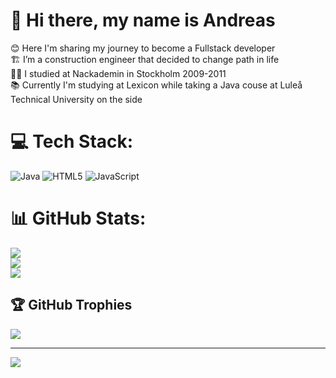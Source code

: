 # 💫 Hi there, my name is Andreas
😊 Here I'm sharing my journey to become a Fullstack developer<br>🏗️ I’m a construction engineer that decided to change path in life<br>👨‍🎓 I studied at Nackademin in Stockholm 2009-2011<br>📚 Currently I'm studying at Lexicon while taking a Java couse at Luleå Technical University on the side


# 💻 Tech Stack:
![Java](https://img.shields.io/badge/java-%23ED8B00.svg?style=for-the-badge&logo=openjdk&logoColor=white) ![HTML5](https://img.shields.io/badge/html5-%23E34F26.svg?style=for-the-badge&logo=html5&logoColor=white) ![JavaScript](https://img.shields.io/badge/javascript-%23323330.svg?style=for-the-badge&logo=javascript&logoColor=%23F7DF1E)
# 📊 GitHub Stats:
![](https://github-readme-stats.vercel.app/api?username=addefj&theme=dark&hide_border=false&include_all_commits=false&count_private=false)<br/>
![](https://github-readme-streak-stats.herokuapp.com/?user=addefj&theme=dark&hide_border=false)<br/>
![](https://github-readme-stats.vercel.app/api/top-langs/?username=addefj&theme=dark&hide_border=false&include_all_commits=false&count_private=false&layout=compact)

## 🏆 GitHub Trophies
![](https://github-profile-trophy.vercel.app/?username=addefj&theme=radical&no-frame=false&no-bg=false&margin-w=4)

---
[![](https://visitcount.itsvg.in/api?id=addefj&icon=0&color=0)](https://visitcount.itsvg.in)

<!-- Proudly created with GPRM ( https://gprm.itsvg.in ) -->


<!--

**addefj/addefj** is a ✨ _special_ ✨ repository because its `README.md` (this file) appears on your GitHub profile.


